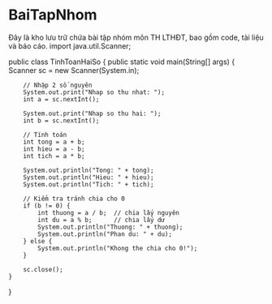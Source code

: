 # BaiTapNhom
Đây là kho lưu trữ chứa bài tập nhóm môn TH LTHĐT, bao gồm code, tài liệu và báo cáo.
import java.util.Scanner;

public class TinhToanHaiSo {
    public static void main(String[] args) {
        Scanner sc = new Scanner(System.in);

        // Nhập 2 số nguyên
        System.out.print("Nhap so thu nhat: ");
        int a = sc.nextInt();

        System.out.print("Nhap so thu hai: ");
        int b = sc.nextInt();

        // Tính toán
        int tong = a + b;
        int hieu = a - b;
        int tich = a * b;

        System.out.println("Tong: " + tong);
        System.out.println("Hieu: " + hieu);
        System.out.println("Tich: " + tich);

        // Kiểm tra tránh chia cho 0
        if (b != 0) {
            int thuong = a / b;  // chia lấy nguyên
            int du = a % b;      // chia lấy dư
            System.out.println("Thuong: " + thuong);
            System.out.println("Phan du: " + du);
        } else {
            System.out.println("Khong the chia cho 0!");
        }

        sc.close();
    }
}
